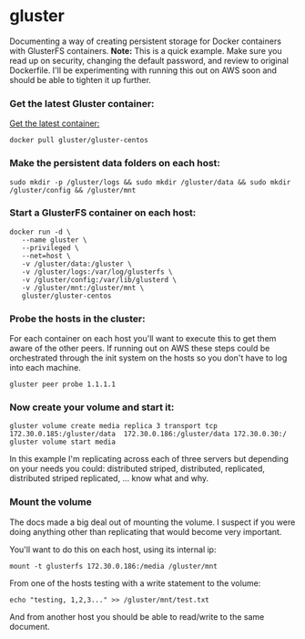 # gluster

Documenting a way of creating persistent storage for Docker containers with GlusterFS containers.
**Note:** This is a quick example.  Make sure you read up on security, changing the default password, and review to original Dockerfile.  I'll be experimenting with running this out on AWS soon and should be able to tighten it up further.

### Get the latest Gluster container:
[Get the latest container:](https://github.com/gluster/gluster-containers) 
```
docker pull gluster/gluster-centos
```

### Make the persistent data folders on each host:
``` 
sudo mkdir -p /gluster/logs && sudo mkdir /gluster/data && sudo mkdir /gluster/config && /gluster/mnt
```

### Start a GlusterFS container on each host:
```
docker run -d \
   --name gluster \
   --privileged \
   --net=host \
   -v /gluster/data:/gluster \
   -v /gluster/logs:/var/log/glusterfs \
   -v /gluster/config:/var/lib/glusterd \
   -v /gluster/mnt:/gluster/mnt \
   gluster/gluster-centos
```

### Probe the hosts in the cluster:
For each container on each host you'll want to execute this to get them aware of the other peers.  If running out on AWS these steps could be orchestrated through the init system on the hosts so you don't have to log into each machine.
```
gluster peer probe 1.1.1.1
```

### Now create your volume and start it:
```
gluster volume create media replica 3 transport tcp 172.30.0.185:/gluster/data  172.30.0.186:/gluster/data 172.30.0.30:/
gluster volume start media
```

In this example I'm replicating across each of three servers but depending on your needs you could: distributed striped, distributed, replicated, distributed striped replicated, ... know what and why.

### Mount the volume
The docs made a big deal out of mounting the volume.  I suspect if you were doing anything other than replicating that would become very important.

You'll want to do this on each host, using its internal ip:
```
mount -t glusterfs 172.30.0.186:/media /gluster/mnt
```


From one of the hosts testing with a write statement to the volume:
```
echo "testing, 1,2,3..." >> /gluster/mnt/test.txt
```

And from another host you should be able to read/write to the same document.

